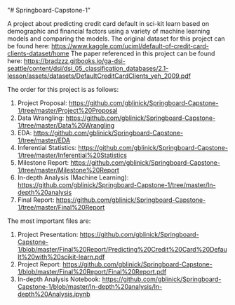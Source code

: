 "# Springboard-Capstone-1" 

A project about predicting credit card default in sci-kit learn  based on demographic and financial factors using a variety of machine learning models and comparing the models. The original dataset for this project can be found here: https://www.kaggle.com/uciml/default-of-credit-card-clients-dataset/home
The paper referenced in this project can be found here: https://bradzzz.gitbooks.io/ga-dsi-seattle/content/dsi/dsi_05_classification_databases/2.1-lesson/assets/datasets/DefaultCreditCardClients_yeh_2009.pdf

The order for this project is as follows:
1) Project Proposal: https://github.com/gblinick/Springboard-Capstone-1/tree/master/Project%20Proposal
2) Data Wrangling: https://github.com/gblinick/Springboard-Capstone-1/tree/master/Data%20Wrangling
3) EDA: https://github.com/gblinick/Springboard-Capstone-1/tree/master/EDA
4) Inferential Statistics: https://github.com/gblinick/Springboard-Capstone-1/tree/master/Inferential%20Statistics
5) Milestone Report: https://github.com/gblinick/Springboard-Capstone-1/tree/master/Milestone%20Report
6) In-depth Analysis (Machine Learning): https://github.com/gblinick/Springboard-Capstone-1/tree/master/In-depth%20analysis
7) Final Report: https://github.com/gblinick/Springboard-Capstone-1/tree/master/Final%20Report

The most important files are:
1) Project Presentation: https://github.com/gblinick/Springboard-Capstone-1/blob/master/Final%20Report/Predicting%20Credit%20Card%20Default%20with%20scikit-learn.pdf
2) Project Report: https://github.com/gblinick/Springboard-Capstone-1/blob/master/Final%20Report/Final%20Report.pdf
3) In-depth Analysis Notebook: https://github.com/gblinick/Springboard-Capstone-1/blob/master/In-depth%20analysis/In-depth%20Analysis.ipynb

